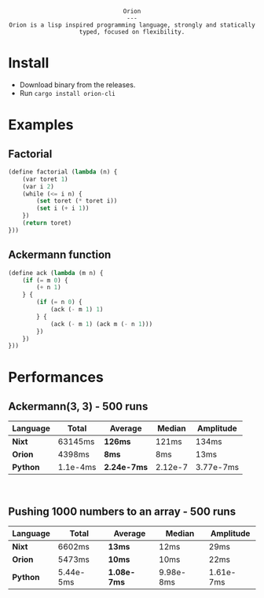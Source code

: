 <div align="center">
    
    Orion
    ---
    Orion is a lisp inspired programming language, strongly and statically typed, focused on flexibility.

</div>

# Install

- Download binary from the releases.
- Run `cargo install orion-cli`

# Examples

## Factorial

```lisp
(define factorial (lambda (n) {
    (var toret 1)
    (var i 2)
    (while (<= i n) {
        (set toret (* toret i))
        (set i (+ i 1))
    })
    (return toret)
}))
```

## Ackermann function

```lisp
(define ack (lambda (m n) {
    (if (= m 0) {
        (+ n 1)
    } {
        (if (= n 0) {
            (ack (- m 1) 1)
        } {
            (ack (- m 1) (ack m (- n 1)))
        })
    })
}))
```

# Performances

## Ackermann(3, 3) - 500 runs

| Language |  Total  | Average | Median | Amplitude |
|----------|---------|---------|--------|-----------|
|   **Nixt**   | 63145ms |  **126ms**  |  121ms |   134ms   |
|**Orion** |  4398ms |   **8ms**   |   8ms  |  13ms         |
|**Python**| 1.1e-4ms | **2.24e-7ms** | 2.12e-7 | 3.77e-7ms

<br>

## Pushing 1000 numbers to an array - 500 runs

| Language |  Total  | Average | Median | Amplitude |
|----------|---------|---------|--------|-----------|
|   **Nixt**   | 6602ms |  **13ms**  |  12ms |   29ms   |
|**Orion** |  5473ms |   **10ms**   |   10ms  |  22ms         |
|**Python**| 5.44e-5ms | **1.08e-7ms** | 9.98e-8ms| 1.61e-7ms